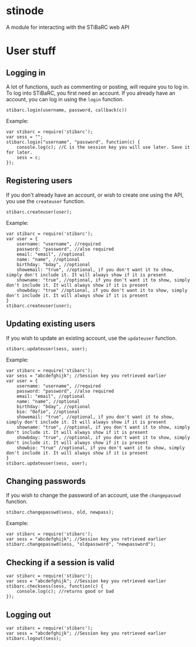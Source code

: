 # stinode
A module for interacting with the STiBaRC web API

# User stuff

## Logging in
A lot of functions, such as commenting or posting, will require you to log in. To log into STiBaRC, you first need an account. If you already have an account, you can log in using the ``login`` function.

``stibarc.login(username, password, callback(c))``

Example:
```
var stibarc = require('stibarc');
var sess = "";
stibarc.login("username", "password", function(c) {
	console.log(c); //C is the session key you will use later. Save it for later.
	sess = c;
});
```

## Registering users
If you don't already have an account, or wish to create one using the API, you use the ``createuser`` function.

``stibarc.createuser(user);``

Example:
```
var stibarc = require('stibarc');
var user = {
	username: "username", //required
	password: "password", //also required
	email: "email", //optional
	name: "name", //optional
	birthday: "bday", //optional
	showemail: "true", //optional, if you don't want it to show, simply don't include it. It will always show if it is present
	showname: "true", //optional, if you don't want it to show, simply don't include it. It will always show if it is present
	showbday: "true" //optional, if you don't want it to show, simply don't include it. It will always show if it is present
}
stibarc.createuser(user);
```

## Updating existing users
If you wish to update an existing account, use the ``updateuser`` function.

``stibarc.updateuser(sess, user);``

Example:
```
var stibarc = require('stibarc');
var sess = "abcdefghijk"; //Session key you retrieved earlier
var user = {
	username: "username", //required
	password: "password", //also required
	email: "email", //optional
	name: "name", //optional
	birthday: "bday", //optional
	bio: "Oofie", //optional
	showemail: "true", //optional, if you don't want it to show, simply don't include it. It will always show if it is present
	showname: "true", //optional, if you don't want it to show, simply don't include it. It will always show if it is present
	showbday: "true", //optional, if you don't want it to show, simply don't include it. It will always show if it is present
	showbio: "true" //optional, if you don't want it to show, simply don't include it. It will always show if it is present
}
stibarc.updateuser(sess, user);
```

## Changing passwords
If you wish to change the password of an account, use the ``changepasswd`` function.

``stibarc.changepasswd(sess, old, newpass);``

Example:
```
var stibarc = require('stibarc');
var sess = "abcdefghijk"; //Session key you retrieved earlier
stibarc.changepasswd(sess, "oldpassword", "newpassword");
```

## Checking if a session is valid

```
var stibarc = require('stibarc');
var sess = "abcdefghijk"; //Session key you retrieved earlier
stibarc.checksess(sess, function(c) {
	console.log(c); //returns good or bad
});
```

## Logging out

```
var stibarc = require('stibarc');
var sess = "abcdefghijk"; //Session key you retrieved earlier
stibarc.logout(sess);
```

